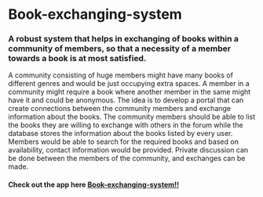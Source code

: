 # Book-exchanging-system

### A robust system that helps in exchanging of books within a community of members, so that a necessity of a member towards a book is at most satisfied.

 A community consisting of huge members might have many books of different genres and would be just occupying extra spaces. A member in a
 community might require a book where another member in the same might have it and could be anonymous. The idea is to develop a portal that 
 can create connections between the community members and exchange information about the books. The community members should be able to list 
 the books they are willing to exchange with others in the forum while the database stores the information about the books listed by every 
 user. Members would be able to search for the required books and based on availability, contact information would be provided. Private discussion 
 can be done between the members of the community, and exchanges can be made.

#### Check out the app here <a href="https://book-exchanging-system.herokuapp.com/login?next=%2F">Book-exchanging-system!!</a>

